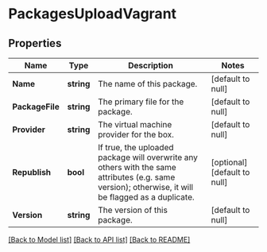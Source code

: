 # PackagesUploadVagrant

## Properties
Name | Type | Description | Notes
------------ | ------------- | ------------- | -------------
**Name** | **string** | The name of this package. | [default to null]
**PackageFile** | **string** | The primary file for the package. | [default to null]
**Provider** | **string** | The virtual machine provider for the box. | [default to null]
**Republish** | **bool** | If true, the uploaded package will overwrite any others with the same attributes (e.g. same version); otherwise, it will be flagged as a duplicate. | [optional] [default to null]
**Version** | **string** | The version of this package. | [default to null]

[[Back to Model list]](../README.md#documentation-for-models) [[Back to API list]](../README.md#documentation-for-api-endpoints) [[Back to README]](../README.md)


